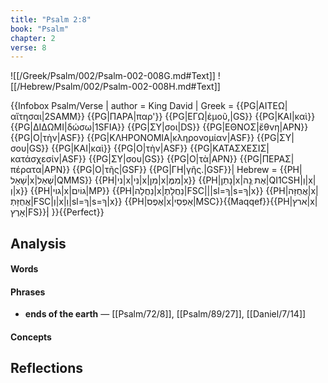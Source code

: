 ```yaml
---
title: "Psalm 2:8"
book: "Psalm"
chapter: 2
verse: 8
---
```

![[/Greek/Psalm/002/Psalm-002-008G.md#Text]]
![[/Hebrew/Psalm/002/Psalm-002-008H.md#Text]]

{{Infobox Psalm/Verse |
  author = King David | 
  Greek = {{PG|ΑΙΤΕΩ|αἴτησαι|2SAMM}} {{PG|ΠΑΡΑ|παρ'}} {{PG|ΕΓΩ|ἐμοῦ,|GS}} {{PG|ΚΑΙ|καὶ}} {{PG|ΔΙΔΩΜΙ|δώσω|1SFIA}} {{PG|ΣΥ|σοι|DS}} {{PG|ΕΘΝΟΣ|ἔθνη|APN}} {{PG|Ο|τὴν|ASF}} {{PG|ΚΛΗΡΟΝΟΜΙΑ|κληρονομίαν|ASF}} {{PG|ΣΥ|σου|GS}} {{PG|ΚΑΙ|καὶ}} {{PG|Ο|τὴν|ASF}} {{PG|ΚΑΤΑΣΧΕΣΙΣ|κατάσχεσίν|ASF}} {{PG|ΣΥ|σου|GS}} {{PG|Ο|τὰ|APN}} {{PG|ΠΕΡΑΣ|πέρατα|APN}} {{PG|Ο|τῆς|GSF}} {{PG|ΓΗ|γῆς.|GSF}}|
  Hebrew = {{PH|שָׁאַל|x|שְׁאַל|QMMS}} {{PH|ני|x|נִּי|x|מִן|x|מִמֶּ|x}} {{PH|נָתַן|x|אֶת ְּנָה|QI1CSH|וְ|x|וְ|x}} {{PH|גוי|x|גוֹיִם|MP}} {{PH|נַחֲלָה|x|נַחֲלָתֶ|FSC|||sl=ךָ|s=ךָ|x}} {{PH|אֲחֻזָּה|x|אֲחֻזָּתְ|FSC|וְ|x|וַ|sl=ךָ|s=ךָ|x}} {{PH|אֶפֶס|x|אַפְסֵי|MSC}}{{Maqqef}}{{PH|ארץ|x|אָרֶץ|FS}}׃|
}}{{Perfect}}

## Analysis

#### Words

#### Phrases
- **ends of the earth** — [[Psalm/72/8]], [[Psalm/89/27]], [[Daniel/7/14]]

#### Concepts

## Reflections
